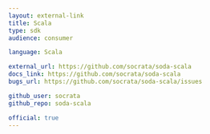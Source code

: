 ```yaml
---
layout: external-link
title: Scala
type: sdk 
audience: consumer

language: Scala

external_url: https://github.com/socrata/soda-scala
docs_link: https://github.com/socrata/soda-scala
bugs_url: https://github.com/socrata/soda-scala/issues

github_user: socrata
github_repo: soda-scala

official: true
---
```

